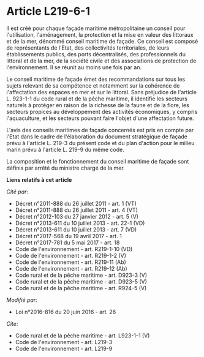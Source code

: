 # Article L219-6-1

Il est créé pour chaque façade maritime métropolitaine un conseil pour l'utilisation, l'aménagement, la protection et la mise
en valeur des littoraux et de la mer, dénommé conseil maritime de façade. Ce conseil est composé de représentants de l'Etat,
des collectivités territoriales, de leurs établissements publics, des ports décentralisés, des professionnels du littoral et
de la mer, de la société civile et des associations de protection de l'environnement. Il se réunit au moins une fois par an. 

Le conseil maritime de façade émet des recommandations sur tous les sujets relevant de sa compétence et notamment sur la
cohérence de l'affectation des espaces en mer et sur le littoral. Sans préjudice de l'article L. 923-1-1 du code rural et de
la pêche maritime, il identifie les secteurs naturels à protéger en raison de la richesse de la faune et de la flore, les
secteurs propices au développement des activités économiques, y compris l'aquaculture, et les secteurs pouvant faire l'objet
d'une affectation future.

L'avis des conseils maritimes de façade concernés est pris en compte par l'Etat dans le cadre de l'élaboration du document
stratégique de façade prévu à l'article L. 219-3 du présent code et du plan d'action pour le milieu marin prévu à l'article
L. 219-9 du même code. 

La composition et le fonctionnement du conseil maritime de façade sont définis par arrêté du ministre chargé de la mer.

**Liens relatifs à cet article**

_Cité par_:

  - Décret n°2011-888 du 26 juillet 2011 - art. 1 (VT)
  - Décret n°2011-888 du 26 juillet 2011 - art. 4 (VT)
  - Décret n°2012-103 du 27 janvier 2012 - art. 5 (V)
  - Décret n°2013-611 du 10 juillet 2013 - art. 22-1 (VD)
  - Décret n°2013-611 du 10 juillet 2013 - art. 7 (VD)
  - Décret n°2017-568 du 19 avril 2017 - art. 1
  - Décret n°2017-781 du 5 mai 2017 - art. 18
  - Code de l'environnement - art. R219-1-10 (VD)
  - Code de l'environnement - art. R219-1-2 (V)
  - Code de l'environnement - art. R219-11 (Ab)
  - Code de l'environnement - art. R219-12 (Ab)
  - Code rural et de la pêche maritime - art. D923-3 (V)
  - Code rural et de la pêche maritime - art. D923-5 (V)
  - Code rural et de la pêche maritime - art. R924-5 (V)

_Modifié par_:

  - Loi n°2016-816 du 20 juin 2016 - art. 26

_Cite_:

  - Code rural et de la pêche maritime - art. L923-1-1 (V)
  - Code de l'environnement - art. L219-3
  - Code de l'environnement - art. L219-9
